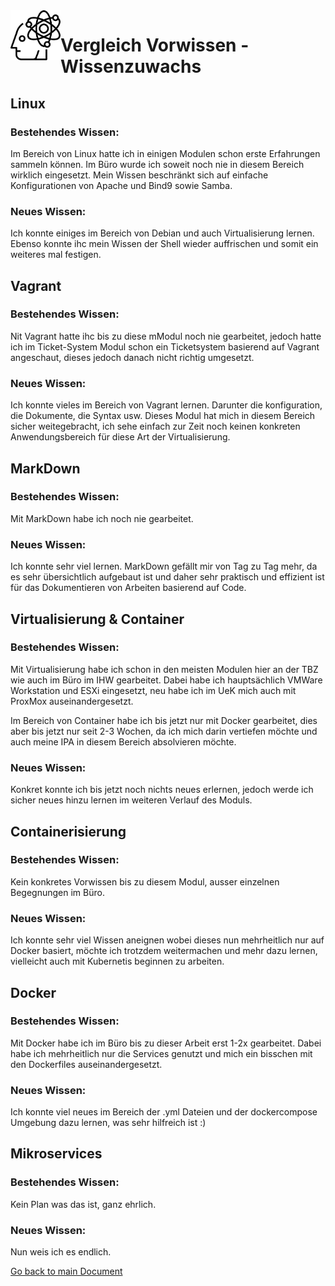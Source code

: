 <img align="left" width="80" height="80" src="./img/../../img/knowledge-logo.png" alt="Wissen">

# Vergleich Vorwissen - Wissenzuwachs
## Linux
### Bestehendes Wissen: 
Im Bereich von Linux hatte ich in einigen Modulen schon erste Erfahrungen sammeln können. Im Büro wurde ich soweit noch nie in diesem Bereich wirklich eingesetzt. Mein Wissen beschränkt sich auf einfache Konfigurationen von Apache und Bind9 sowie Samba.

### Neues Wissen:
Ich konnte einiges im Bereich von Debian und auch Virtualisierung lernen. Ebenso konnte ihc mein Wissen der Shell wieder auffrischen und somit ein weiteres mal festigen.

## Vagrant
### Bestehendes Wissen:
Nit Vagrant hatte ihc bis zu diese mModul noch nie gearbeitet, jedoch hatte ich im Ticket-System Modul schon ein Ticketsystem basierend auf Vagrant angeschaut, dieses jedoch danach nicht richtig umgesetzt.

### Neues Wissen:
Ich konnte vieles im Bereich von Vagrant lernen. Darunter die konfiguration, die Dokumente, die Syntax usw. Dieses Modul hat mich in diesem Bereich sicher weitegebracht, ich sehe einfach zur Zeit noch keinen konkreten Anwendungsbereich für diese Art der Virtualisierung.

## MarkDown
### Bestehendes Wissen:
Mit MarkDown habe ich noch nie gearbeitet.

### Neues Wissen:
Ich konnte sehr viel lernen. MarkDown gefällt mir von Tag zu Tag mehr, da es sehr übersichtlich aufgebaut ist und daher sehr praktisch und effizient ist für das Dokumentieren von Arbeiten basierend auf Code.

## Virtualisierung & Container
### Bestehendes Wissen:
Mit Virtualisierung habe ich schon in den meisten Modulen hier an der TBZ wie auch im Büro im IHW gearbeitet. Dabei habe ich hauptsächlich VMWare Workstation und ESXi eingesetzt, neu habe ich im UeK mich auch mit ProxMox auseinandergesetzt.

Im Bereich von Container habe ich bis jetzt nur mit Docker gearbeitet, dies aber bis jetzt nur seit 2-3 Wochen, da ich mich darin vertiefen möchte und auch meine IPA in diesem Bereich absolvieren möchte.

### Neues Wissen:
Konkret konnte ich bis jetzt noch nichts neues erlernen, jedoch werde ich sicher neues hinzu lernen im weiteren Verlauf des Moduls.

## Containerisierung
### Bestehendes Wissen:
Kein konkretes Vorwissen bis zu diesem Modul, ausser einzelnen Begegnungen im Büro.

### Neues Wissen:
Ich konnte sehr viel Wissen aneignen wobei dieses nun mehrheitlich nur auf Docker basiert, möchte ich trotzdem weitermachen und mehr dazu lernen, vielleicht auch mit Kubernetis beginnen zu arbeiten.

## Docker
### Bestehendes Wissen:
Mit Docker habe ich im Büro bis zu dieser Arbeit erst 1-2x gearbeitet. Dabei habe ich mehrheitlich nur die Services genutzt und mich ein bisschen mit den Dockerfiles auseinandergesetzt.

### Neues Wissen:
Ich konnte viel neues im Bereich der .yml Dateien und der dockercompose Umgebung dazu lernen, was sehr hilfreich ist :)

## Mikroservices
### Bestehendes Wissen:
Kein Plan was das ist, ganz ehrlich.

### Neues Wissen:
Nun weis ich es endlich.

[Go back to main Document](https://github.com/Daddey69/Modul_300/blob/master/README.md)